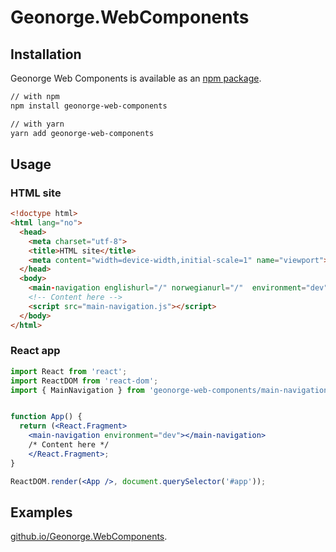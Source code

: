 # Geonorge.WebComponents

## Installation

Geonorge Web Components is available as an [npm package](https://www.npmjs.com/package/geonorge-web-components).

```sh
// with npm
npm install geonorge-web-components

// with yarn
yarn add geonorge-web-components
```


## Usage

### HTML site
```html
<!doctype html>
<html lang="no">
  <head>
    <meta charset="utf-8">
    <title>HTML site</title>
    <meta content="width=device-width,initial-scale=1" name="viewport">
  </head>
  <body>
    <main-navigation englishurl="/" norwegianurl="/"  environment="dev" ></main-navigation>
    <!-- Content here -->
    <script src="main-navigation.js"></script>
  </body>
</html>
```

### React app
```jsx
import React from 'react';
import ReactDOM from 'react-dom';
import { MainNavigation } from 'geonorge-web-components/main-navigation';


function App() {
  return (<React.Fragment>
    <main-navigation environment="dev"></main-navigation>
    /* Content here */
    </React.Fragment>;
}

ReactDOM.render(<App />, document.querySelector('#app'));
```

## Examples
[github.io/Geonorge.WebComponents](https://kartverket.github.io/Geonorge.WebComponents/).